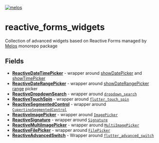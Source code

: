 [![melos](https://img.shields.io/badge/maintained%20with-melos-f700ff.svg?style=flat-square)](https://github.com/invertase/melos)

# reactive_forms_widgets

Collection of advanced widgets based on Reactive Forms managed by [Melos](https://pub.dev/packages/melos) monorepo package

## Fields

- **[ReactiveDateTimePicker](https://pub.dev/packages/reactive_date_time_picker)** - wrapper around [showDatePicker](https://api.flutter.dev/flutter/material/showDatePicker.html) and [showTimePicker](https://api.flutter.dev/flutter/material/showTimePicker.html)
- **[ReactiveDateRangePicker](https://pub.dev/packages/reactive_date_range_picker)** - wrapper around [showDateRangePicker range](https://api.flutter.dev/flutter/material/showDateRangePicker.html) picker
- **[ReactiveDropdownSearch](https://pub.dev/packages/reactive_dropdown_search)** - wrapper around [`dropdown_search`](https://pub.dev/packages/dropdown_search)
- **[ReactiveTouchSpin](https://pub.dev/packages/reactive_touch_spin)** - wrapper around [`flutter_touch_spin`](https://pub.dev/packages/flutter_touch_spin)
- **[ReactiveSegmentedControl](https://pub.dev/packages/reactive_segmented_control)** - wrapper around [`CupertinoSegmentedControl`](https://api.flutter.dev/flutter/cupertino/CupertinoSegmentedControl-class.html)
- **[ReactiveImagePicker](https://pub.dev/packages/reactive_image_picker)** - wrapper around [`ImagePicker`](https://pub.dev/packages/image_picker)
- **[ReactiveSignature](https://pub.dev/packages/reactive_signature)** - wrapper around [`Signature`](https://pub.dev/packages/signature)
- **[ReactiveMultiImagePicker](https://pub.dev/packages/reactive_multi_image_picker)** - wrapper around [`MultiImagePicker`](https://pub.dev/packages/multi_image_picker)
- **[ReactiveFilePicker](https://pub.dev/packages/reactive_file_picker)** - wrapper around [`FilePicker`](https://pub.dev/packages/file_picker)
- **[ReactiveAdvancedSwitch](https://pub.dev/packages/reactive_advanced_switch)** - Wrapper around [`flutter_advanced_switch`](https://pub.dev/packages/flutter_advanced_switch)
